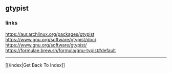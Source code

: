 ## gtypist

### links

https://aur.archlinux.org/packages/gtypist
https://www.gnu.org/software/gtypist/doc/
https://www.gnu.org/software/gtypist/
https://formulae.brew.sh/formula/gnu-typist#default




---

[[/index|Get Back To Index]]
